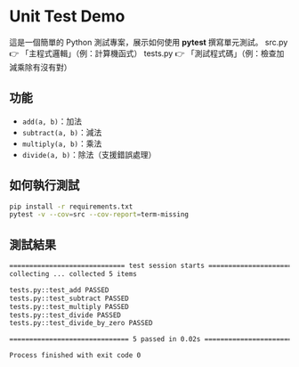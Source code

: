 # Unit Test Demo

這是一個簡單的 Python 測試專案，展示如何使用 **pytest** 撰寫單元測試。
src.py 👉 「主程式邏輯」（例：計算機函式）
tests.py 👉 「測試程式碼」（例：檢查加減乘除有沒有對）

## 功能
- `add(a, b)`：加法
- `subtract(a, b)`：減法
- `multiply(a, b)`：乘法
- `divide(a, b)`：除法（支援錯誤處理）

## 如何執行測試
```bash
pip install -r requirements.txt
pytest -v --cov=src --cov-report=term-missing   
```
## 測試結果
```bash
============================= test session starts =============================
collecting ... collected 5 items

tests.py::test_add PASSED                                                [ 20%]
tests.py::test_subtract PASSED                                           [ 40%]
tests.py::test_multiply PASSED                                           [ 60%]
tests.py::test_divide PASSED                                             [ 80%]
tests.py::test_divide_by_zero PASSED                                     [100%]

============================== 5 passed in 0.02s ==============================

Process finished with exit code 0
```
